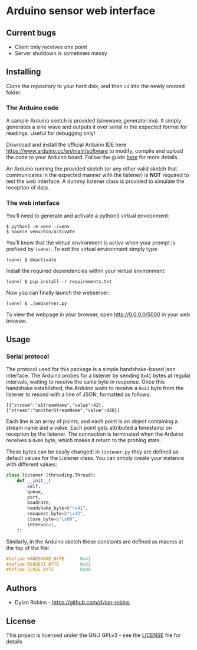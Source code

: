 # Arduino sensor web interface

## Current bugs

+ Client only receives one point
+ Server shutdown is sometimes messy

## Installing

Clone the repository to your hard disk, and then `cd` into the newly created
folder.

### The Arduino code

A sample Arduino sketch is provided (sinewave_generator.ino). It simply
generates a sine wave and outputs it over serial in the expected format for
readings. Useful for debugging only!

Download and install the official Arduino IDE here
https://www.arduino.cc/en/main/software to modify, compile and upload the code
to your Arduino board. Follow the guide
[here](https://www.arduino.cc/en/Guide/HomePage) for more details.

An Arduino running the provided sketch (or any other valid sketch that
communicates in the expected manner with the listener) is **NOT** required to test the
web interface. A dummy listener class is provided to simulate the reception of data.

### The web interface

You’ll need to generate and activate a python3 virtual environment:

```
$ python3 -m venv ./venv
$ source venv/bin/activate
```

You’ll know that the virtual environment is active when your prompt is prefixed
by `(venv)`. To exit the virtual environment simply type

```
(venv) $ deactivate
```

Install the required dependencies within your virtual environment:

```
(venv) $ pip install -r requirements.txt
```

Now you can finally launch the webserver:

```
(venv) $ ./webserver.py
```

To view the webpage in your browser, open http://0.0.0.0/5000 in your web
browser.

## Usage

### Serial protocol

The protocol used for this package is a simple handshake-based json interface.
The Arduino probes for a listener by sending `0x41` bytes at regular intervals,
waiting to receive the same byte in response. Once this handshake established,
the Arduino waits to receive a `0x42` byte from the listener to resond with a
line of JSON, formatted as follows:

```
[{"stream":"aStreamName","value":42},{"stream":"anotherStreamName","value":420}]
```

Each line is an array of points, and each point is an object containing a stream
name and a value. Each point gets attributed a timestamp on reception by the
listener. The connection is terminated when the Arduino receives a `0x00` byte,
which makes it return to the probing state.

These bytes can be easily changed: in `listener.py` they are defined as default
values for the Listener class. You can simply create your instance with
different values:
```python
class listener (threading.Thread):
    def __init__(
        self,
        queue,
        port,
        baudrate,
        handshake_byte=b"\x41",
        resquest_byte=b"\x42",
        close_byte=b"\x00",
        interval=1,
    ):
```
Similarly, in the Arduino sketch these constants are defined as macros at the
top of the file:
```c
#define HANDSHAKE_BYTE      0x41
#define REQUEST_BYTE        0x42
#define CLOSE_BYTE          0x00
```

## Authors

* Dylan Robins - https://github.com/dylan-robins

## License

This project is licensed under the GNU GPLv3 - see the [LICENSE](LICENSE) file
for details
